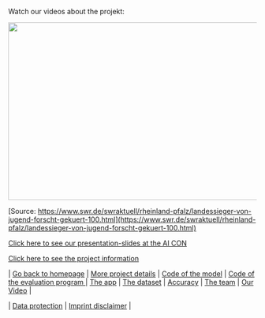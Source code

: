 Watch our videos about the projekt:

<image src="https://www.swr.de/~embed/swraktuell/rheinland-pfalz/landessieger-von-jugend-forscht-gekuert-100.html" width="640" height="360"></image>



[Source: https://www.swr.de/swraktuell/rheinland-pfalz/landessieger-von-jugend-forscht-gekuert-100.html](https://www.swr.de/swraktuell/rheinland-pfalz/landessieger-von-jugend-forscht-gekuert-100.html)

[Click here to see our presentation-slides at the AI CON](https://www.youtube.com/watch?v=Fi_lD6dlfEU)

[Click here to see the project information](https://www.youtube.com/watch?v=XQqo0KjTO1Q&feature=youtu.be)






| [Go back to homepage](https://matheli.github.io/Fall_Detection_App_AI/.) | [More project details](https://matheli.github.io/Fall_Detection_App_AI/posts/More%20details.html) | [Code of the model](https://matheli.github.io/Fall_Detection_App_AI/posts/First_model.html) | [Code of the evaluation program ](https://matheli.github.io/Fall_Detection_App_AI/posts/Second_model.html) | [The app](https://matheli.github.io/Fall_Detection_App_AI/posts/The_app_code.html) | [The dataset](https://matheli.github.io/Fall_Detection_App_AI/posts/The_dataset.html) | [Accuracy](https://matheli.github.io/Fall_Detection_App_AI/posts/Accuracy.html) | [The team](https://matheli.github.io/Fall_Detection_App_AI/posts/The_team/The_team.html) | [Our Video](https://matheli.github.io/Fall_Detection_App_AI/posts/The_Video.html) |


| [Data protection](https://matheli.github.io/Fall_Detection_App_AI/posts/Datenschutzerkl%C3%A4rung) | [Imprint disclaimer](https://matheli.github.io/Fall_Detection_App_AI/posts/Impressum_Haftungsauschluss) |

